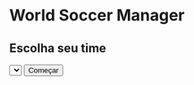 <!DOCTYPE html><html lang="pt-br">
<head>
  <meta charset="UTF-8">
  <meta name="viewport" content="width=device-width, initial-scale=1.0">
  <title>World Soccer Manager</title>
  <link rel="stylesheet" href="style.css">
</head>
<body>
  <div class="container">
    <h1>World Soccer Manager</h1><div id="chooseTeam" class="card">
  <h2>Escolha seu time</h2>
  <select id="teamSelect"></select>
  <button onclick="startGame()">Começar</button>
</div>

<div id="gamePanel" style="display: none;">
  <div class="info">
    <p><strong>Time:</strong> <span id="currentTeamName"></span></p>
    <p><strong>Moedas:</strong> <span id="coins">0</span></p>
    <p><strong>Kits médicos:</strong> <span id="kits">6</span></p>
  </div>

  <div class="store card">
    <h2>Loja</h2>
    <div class="store-item">2 kits médicos - R$4,99</div>
    <div class="store-item">10 kits médicos - R$9,99</div>
    <div class="store-item">200 moedas - R$4,99</div>
    <div class="store-item">1000 moedas - R$9,99</div>
    <p style="font-size: 0.8em; color: gray;">(Simulação visual apenas)</p>
  </div>

  <div class="league card">
    <h2>Liga</h2>
    <ul id="leagueTable"></ul>
  </div>
</div>

  </div>  <script src="script.js"></script></body>
</html>
